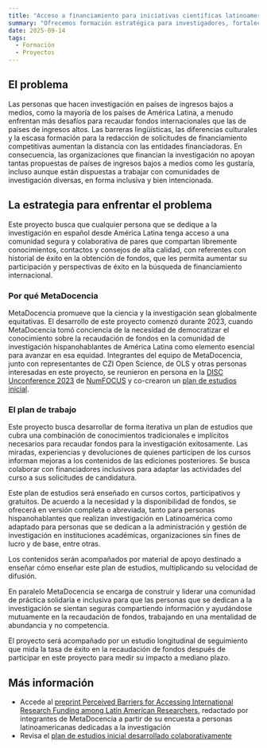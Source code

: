 ```yaml
---
title: "Acceso a financiamiento para iniciativas científicas latinoamericanas"
summary: "Ofrecemos formación estratégica para investigadores, fortaleciendo iniciativas, capacidades y redes para mejorar el acceso a financiación internacional."
date: 2025-09-14
tags:
  - Formación
  - Proyectos
---
```



## El problema
Las personas que hacen investigación en países de ingresos bajos a medios, como la mayoría de los países de América Latina, a menudo enfrentan más desafíos para recaudar fondos internacionales que las de países de ingresos altos. Las barreras lingüísticas, las diferencias culturales y la escasa formación para la redacción de solicitudes de financiamiento competitivas aumentan la distancia con las entidades financiadoras. En consecuencia, las organizaciones que financian la investigación no apoyan tantas propuestas de países de ingresos bajos a medios como les gustaría, incluso aunque están dispuestas a trabajar con comunidades de investigación diversas, en forma inclusiva y bien intencionada. 

## La estrategia para enfrentar el problema
Este proyecto busca que cualquier persona que se dedique a la investigación en español desde América Latina tenga acceso a una comunidad segura y colaborativa de pares que compartan libremente conocimientos, contactos y consejos de alta calidad, con referentes con historial de éxito en la obtención de fondos, que les permita aumentar su participación y perspectivas de éxito en la búsqueda de financiamiento internacional.

### Por qué MetaDocencia
MetaDocencia promueve que la ciencia y la investigación sean globalmente equitativas. El desarrollo de este proyecto comenzó durante 2023, cuando MetaDocencia tomó conciencia de la necesidad de democratizar el conocimiento sobre la recaudación de fondos en la comunidad de investigación hispanohablantes de América Latina como elemento esencial para avanzar en esa equidad. Integrantes del equipo de MetaDocencia, junto con representantes de CZI Open Science, de OLS y otras personas interesadas en este proyecto, se reunieron en persona en la [DISC Unconference 2023](https://numfocus.medium.com/disc-unconference-2023-designing-inclusivity-in-open-source-14019cbdb3cb) de [NumFOCUS](https://numfocus.org/) y co-crearon un [plan de estudios inicial](https://github.com/MetaDocencia/AccesoFinanciacion/blob/main/hidden-curriculum-es.md).

### El plan de trabajo 
Este proyecto busca desarrollar de forma iterativa un plan de estudios que cubra una combinación de conocimientos tradicionales e implícitos necesarios para recaudar fondos para la investigación exitosamente. Las miradas, experiencias y devoluciones de quienes participen de los cursos informan mejoras a los contenidos de las ediciones posteriores. Se busca colaborar con financiadores inclusivos para adaptar las actividades del curso a sus solicitudes de candidatura.

Este plan de estudios será enseñado en cursos cortos, participativos y gratuitos. De acuerdo a la necesidad y la disponibilidad de fondos, se ofrecerá en versión completa o abreviada, tanto para personas hispanohablantes que realizan investigación en Latinoamérica como adaptado para personas que se dedican a la administración y gestión de investigación en instituciones académicas, organizaciones sin fines de lucro y de base, entre otras.

Los contenidos serán acompañados por material de apoyo destinado a enseñar cómo enseñar este plan de estudios, multiplicando su velocidad de difusión.

En paralelo MetaDocencia se encarga de construir y liderar una comunidad de práctica solidaria e inclusiva para que las personas que se dedican a la investigación se sientan seguras compartiendo información y ayudándose mutuamente en la recaudación de fondos, trabajando en una mentalidad de abundancia y no competencia.

El proyecto será acompañado por un estudio longitudinal de seguimiento que mida la tasa de éxito en la recaudación de fondos después de participar en este proyecto para medir su impacto a mediano plazo.
    
## Más información
* Accede al [preprint Perceived Barriers for Accessing International Research Funding among Latin American Researchers](https://doi.org/10.31222/osf.io/68ws5_v1), redactado por integrantes de MetaDocencia a partir de su encuesta a personas latinoamericanas dedicadas a la investigación
* Revisa el [plan de estudios inicial desarrollado colaborativamente]( https://github.com/MetaDocencia/AccesoFinanciacion/blob/main/hidden-curriculum-es.md)

